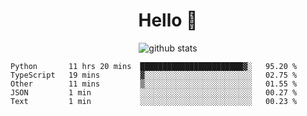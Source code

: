 <h1 align="center">Hello 👋 </h3>

<p align="center">
  <img src="https://github-readme-stats.vercel.app/api?username=syeehyn&hide=stars,prs,issues,contribs&count_private=true&hide_title=true" alt="github stats" />
</p>

<!--START_SECTION:waka-->
```text
Python       11 hrs 20 mins  ███████████████████████▓░   95.20 % 
TypeScript   19 mins         ▓░░░░░░░░░░░░░░░░░░░░░░░░   02.75 % 
Other        11 mins         ▒░░░░░░░░░░░░░░░░░░░░░░░░   01.55 % 
JSON         1 min           ░░░░░░░░░░░░░░░░░░░░░░░░░   00.27 % 
Text         1 min           ░░░░░░░░░░░░░░░░░░░░░░░░░   00.23 % 
```
<!--END_SECTION:waka-->
